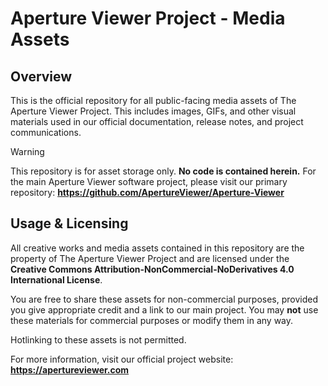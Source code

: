 # Aperture Viewer Project - Media Assets

## Overview

This is the official repository for all public-facing media assets of The Aperture Viewer Project. This includes images, GIFs, and other visual materials used in our official documentation, release notes, and project communications.

> [!WARNING]
> This repository is for asset storage only. **No code is contained herein.** For the main Aperture Viewer software project, please visit our primary repository:
> **https://github.com/ApertureViewer/Aperture-Viewer**

## Usage & Licensing

All creative works and media assets contained in this repository are the property of The Aperture Viewer Project and are licensed under the **Creative Commons Attribution-NonCommercial-NoDerivatives 4.0 International License**.

You are free to share these assets for non-commercial purposes, provided you give appropriate credit and a link to our main project. You may **not** use these materials for commercial purposes or modify them in any way.

Hotlinking to these assets is not permitted.

For more information, visit our official project website:
**https://apertureviewer.com**
